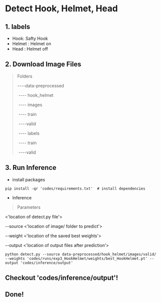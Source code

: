 # Detect Hook, Helmet, Head
## 1. labels
- Hook: Safty Hook
- Helmet : Helmet on
- Head : Helmet off

## 2. Download Image Files

> Folders
>
> ----data-preprocessed
>
> ​	 ---- hook_helmet
>
> ​				---- images
>
> ​						---- train
>
> ​						----valid
>
> ​				---- labels
>
> ​						---- train
>
> ​						----valid

## 3. Run Inference
- install packages
```
pip install -qr 'codes/requirements.txt'  # install dependencies
```
- Inference
> Parameters 

<'location of detect.py file'>

--source <'location of image/ folder to predict'>

--weight <'location of the saved best weights'>

--output <'location of output files after prediction'>


```
python detect.py --source data-preprocessed/hook_helmet/images/valid/ --weights 'codes/runs/exp3_HookHelmet/weights/best_HookHelmet.pt' --output 'codes/inference/output'

```

## Checkout 'codes/inference/output'!
## Done!

